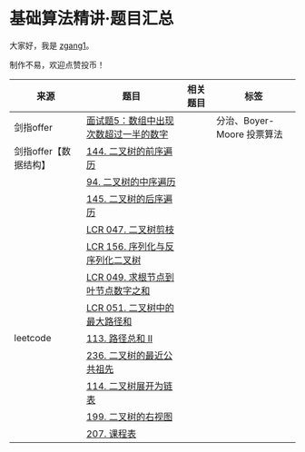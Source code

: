 # 基础算法精讲·题目汇总

大家好，我是 [zgang1](http://101.43.135.248/)。

制作不易，欢迎点赞投币！

|来源|题目|相关题目|标签|
|---|---|---|---|
|剑指offer|[面试题5：数组中出现次数超过一半的数字](https://leetcode.cn/problems/majority-element/submissions/503644046/)||分治、Boyer-Moore 投票算法|||
|剑指offer【数据结构】|[144. 二叉树的前序遍历](https://leetcode.cn/problems/binary-tree-preorder-traversal/description/)|
||[94. 二叉树的中序遍历](https://leetcode.cn/problems/binary-tree-inorder-traversal/description/)|
||[145. 二叉树的后序遍历](https://leetcode.cn/problems/binary-tree-postorder-traversal/description/)|
||[LCR 047. 二叉树剪枝](https://leetcode.cn/problems/pOCWxh/description/)|
||[LCR 156. 序列化与反序列化二叉树](https://leetcode.cn/problems/xu-lie-hua-er-cha-shu-lcof/description/)|
||[LCR 049. 求根节点到叶节点数字之和](https://leetcode.cn/problems/jC7MId/description/)|
||[LCR 051. 二叉树中的最大路径和](https://leetcode.cn/problems/3Etpl5/description/)|
|leetcode|[113. 路径总和 II](https://leetcode.cn/problems/path-sum-ii/description/)|||
||[236. 二叉树的最近公共祖先](https://leetcode.cn/problems/lowest-common-ancestor-of-a-binary-tree/description/)|||
||[114. 二叉树展开为链表](https://leetcode.cn/problems/flatten-binary-tree-to-linked-list/description/)|||
||[199. 二叉树的右视图](https://leetcode.cn/problems/binary-tree-right-side-view/description/)|||
||[207. 课程表](https://leetcode.cn/problems/course-schedule/description/)|||